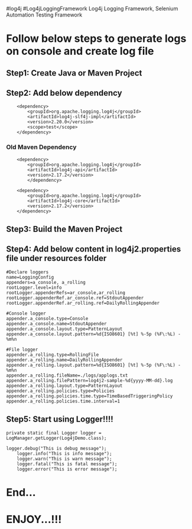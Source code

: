 #log4j #Log4jLoggingFramework 
Log4j Logging Framework, Selenium Automation Testing Framework

# Follow below steps to generate logs on console and create log file

## Step1: Create Java or Maven Project

## Step2: Add below dependency

		<dependency>
			<groupId>org.apache.logging.log4j</groupId>
			<artifactId>log4j-slf4j-impl</artifactId>
			<version>2.20.0</version>
			<scope>test</scope>
		</dependency>


### Old Maven Dependency
		<dependency>
			<groupId>org.apache.logging.log4j</groupId>
			<artifactId>log4j-api</artifactId>
			<version>2.17.2</version>
			</dependency>

		<dependency>
			<groupId>org.apache.logging.log4j</groupId>
			<artifactId>log4j-core</artifactId>
			<version>2.17.2</version>
		</dependency>

## Step3: Build the Maven Project

## Step4: Add below content in log4j2.properties file under resources folder

```
#Declare loggers 
name=LoggingConfig
appenders=a_console, a_rolling
rootLogger.level=info
rootLogger.appenderRefs=ar_console,ar_rolling
rootLogger.appenderRef.ar_console.ref=StdoutAppender
rootLogger.appenderRef.ar_rolling.ref=DailyRollingAppender

#Console logger
appender.a_console.type=Console
appender.a_console.name=StdoutAppender
appender.a_console.layout.type=PatternLayout
appender.a_console.layout.pattern=%d{ISO8601} [%t] %-5p (%F\:%L) - %m%n

#File logger
appender.a_rolling.type=RollingFile
appender.a_rolling.name=DailyRollingAppender
appender.a_rolling.layout.pattern=%d{ISO8601} [%t] %-5p (%F\:%L) - %m%n
appender.a_rolling.fileName=./logs/applogs.txt
appender.a_rolling.filePattern=log4j2-sample-%d{yyyy-MM-dd}.log
appender.a_rolling.layout.type=PatternLayout
appender.a_rolling.policies.type=Policies
appender.a_rolling.policies.time.type=TimeBasedTriggeringPolicy
appender.a_rolling.policies.time.interval=1
```

## Step5: Start using Logger!!!!

	private static final Logger logger = LogManager.getLogger(Log4jDemo.class);
  
  	logger.debug("This is debug message");
		logger.info("This is info message");
		logger.warn("This is warn message");
		logger.fatal("This is fatal message");
		logger.error("This is error message");

# End...
# ENJOY...!!!


